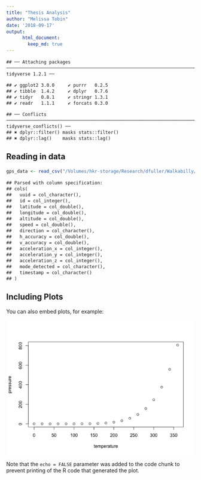 ```yaml
---
title: "Thesis Analysis"
author: "Melissa Tobin"
date: '2018-09-17'
output:
      html_document:
        keep_md: true
---
```





```
## ── Attaching packages ─────────────────────────────────────────────────────────────────────────────────── tidyverse 1.2.1 ──
```

```
## ✔ ggplot2 3.0.0     ✔ purrr   0.2.5
## ✔ tibble  1.4.2     ✔ dplyr   0.7.6
## ✔ tidyr   0.8.1     ✔ stringr 1.3.1
## ✔ readr   1.1.1     ✔ forcats 0.3.0
```

```
## ── Conflicts ────────────────────────────────────────────────────────────────────────────────────── tidyverse_conflicts() ──
## ✖ dplyr::filter() masks stats::filter()
## ✖ dplyr::lag()    masks stats::lag()
```

## Reading in data


```r
gps_data <- read_csv("/Volumes/hkr-storage/Research/dfuller/Walkabilly/people/Melissa Tobin/Thesis/coordinates.csv")
```

```
## Parsed with column specification:
## cols(
##   uuid = col_character(),
##   id = col_integer(),
##   latitude = col_double(),
##   longitude = col_double(),
##   altitude = col_double(),
##   speed = col_double(),
##   direction = col_character(),
##   h_accuracy = col_double(),
##   v_accuracy = col_double(),
##   acceleration_x = col_integer(),
##   acceleration_y = col_integer(),
##   acceleration_z = col_integer(),
##   mode_detected = col_character(),
##   timestamp = col_character()
## )
```

## Including Plots

You can also embed plots, for example:

![](thesis_analysis_files/figure-html/pressure-1.png)<!-- -->

Note that the `echo = FALSE` parameter was added to the code chunk to prevent printing of the R code that generated the plot.
